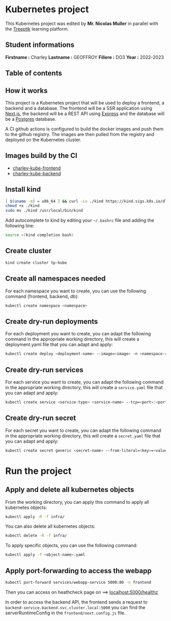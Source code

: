 # Kubernetes project 
This Kubernetes project was edited by **Mr. Nicolas Muller** in parallel with the [Treeptik](https://treeptik.gitbook.io/k8s/fundamentals/orchestration) learning platform.
## Student informations

**Firstname :** Charley
**Lastname :** GEOFFROY
**Filiere :** DO3
**Year :** 2022-2023
## Table of contents

## How it works

This project is a Kubernetes project that will be used to deploy a frontend, a backend and a database. The frontend will be a SSR application using [Next.js](https://nextjs.org/), the backend will be a REST API using [Express](https://expressjs.com/) and the database will be a [Postgres](https://www.postgresql.org/) database.

A CI github actions is configured to build the docker images and push them to the github registry. The images are then pulled from the registry and deployed on the Kubernetes cluster.

## Images build by the CI

- [charley-kube-frontend](https://github.com/do3-2023/charley-kube/pkgs/container/charley-kube-frontend)
- [charley-kube-backend](https://github.com/do3-2023/charley-kube/pkgs/container/charley-kube-backend)


## Install kind

```bash
[ $(uname -m) = x86_64 ] && curl -Lo ./kind https://kind.sigs.k8s.io/dl/v0.20.0/kind-$(uname)-amd64
chmod +x ./kind
sudo mv ./kind /usr/local/bin/kind
```
Add autocomplete to kind by editing your `~/.bashrc` file and adding the following line:

```bash
source <(kind completion bash)
```
## Create cluster

```bash
kind create cluster tp-kube
```

## Create all namespaces needed

For each namespace you want to create, you can use the following command (frontend, backend, db):

```bash
kubectl create namespace <namespace>
```

## Create dry-run deployments

For each deployment you want to create, you can adapt the following command in the appropriate working directory, this will create a deployment.yaml file that you can adapt and apply:

```bash
kubectl create deploy <deployment-name> --image=<image> -n <namespace-required> --dry-run=client -o yaml > deployment.yaml
```

## Create dry-run services

For each service you want to create, you can adapt the following command in the appropriate working directory, this will create a `service.yaml` file that you can adapt and apply:

```bash
kubectl create service <service-type> <service-name> --tcp=<port>:<port> -n <namespace-required> --dry-run=client -o yaml > service.yaml
```

## Create dry-run secret 

For each secret you want to create, you can adapt the following command in the appropriate working directory, this will create a `secret.yaml` file that you can adapt and apply:

```bash
kubectl create secret generic <secret-name> --from-literal=<key>=<value> -n <namespace-required> --dry-run=client -o yaml > secret.yaml
```
# Run the project
## Apply and delete all kubernetes objects

From the working directory, you can apply this command to apply all kubernetes objects:

```bash
kubectl apply -R -f infra/
```

You can also delete all kubernetes objects:

```bash
kubectl delete -R -f infra/
```

To apply specific objects, you can use the following command:

```bash
kubectl apply -f <object-name>.yaml
```

## Apply port-forwarding to access the webapp

```bash
kubectl port-forward services/webapp-service 5000:80 -n frontend
```

Then you can access on heathcheck page on ==> [localhost:5000/healthz](http://localhost:5000/healthz)

In order to access the backend API, the frontend sends a request to `backend-service.backend.svc.cluster.local:5000` you can find the serverRuntimeConfig in the `frontend/next.config.js` file.





